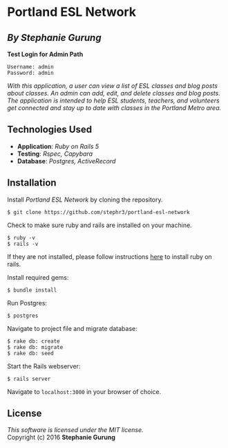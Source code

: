 #  Portland ESL Network
## *By Stephanie Gurung*

**Test Login for Admin Path**
```
Username: admin
Password: admin
```
_With this application, a user can view a list of ESL classes and blog posts about classes. An admin can add, edit, and delete classes and blog posts. The application is intended to help ESL students, teachers, and volunteers get connected and stay up to date with classes in the Portland Metro area._

## Technologies Used

* **Application**: *Ruby on Rails 5*<br>
* **Testing**: *Rspec, Capybara*<br>
* **Database**: *Postgres, ActiveRecord*

Installation
------------

Install *Portland ESL Network* by cloning the repository.  
```
$ git clone https://github.com/stephr3/portland-esl-network
```

Check to make sure ruby and rails are installed on your machine.  
```
$ ruby -v
$ rails -v
```
If they are not installed, please follow instructions [here](http://guides.rubyonrails.org/getting_started.html#installing-rails) to install ruby on rails.

Install required gems:
```
$ bundle install
```

Run Postgres:
```
$ postgres
```

Navigate to project file and migrate database:
```
$ rake db: create
$ rake db: migrate
$ rake db: seed
```

Start the Rails webserver:
```
$ rails server
```

Navigate to `localhost:3000` in your browser of choice.

License
-------
_This software is licensed under the MIT license._<br>
Copyright (c) 2016 **Stephanie Gurung**

